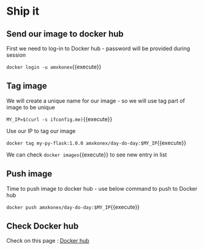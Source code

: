 
# Ship it 

## Send our image to docker hub  

First we need to log-in to Docker hub - password will be provided during session

`docker login -u amxkonex`{{execute}}

## Tag image

We will create a unique name for our image - so we will use tag part of image to be unique

`MY_IP=$(curl -s ifconfig.me)`{{execute}}

Use our IP to tag our image 

`docker tag my-py-flask:1.0.0 amxkonex/day-do-day:$MY_IP`{{execute}}

We can check `docker images`{{execute}} to see new entry in list 

## Push image 

Time to push image to docker hub - use below command to push to Docker hub

`docker push amxkonex/day-do-day:$MY_IP`{{execute}}

## Check Docker hub 

Check on this page : [Docker hub](https://hub.docker.com/r/amxkonex/day-do-day/tags?page=1&ordering=last_updated)